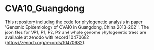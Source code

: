 # CVA10_Guangdong
This repository including the code for phylogenetic analysis in paper 'Genomic Epidemiology of CVA10 in Guangdong, China 2013-2021'. The json files for VP1, P1, P2, P3 and whole genome phylogenetic trees are available at zenodo with record 10470682 (https://zenodo.org/records/10470682).
